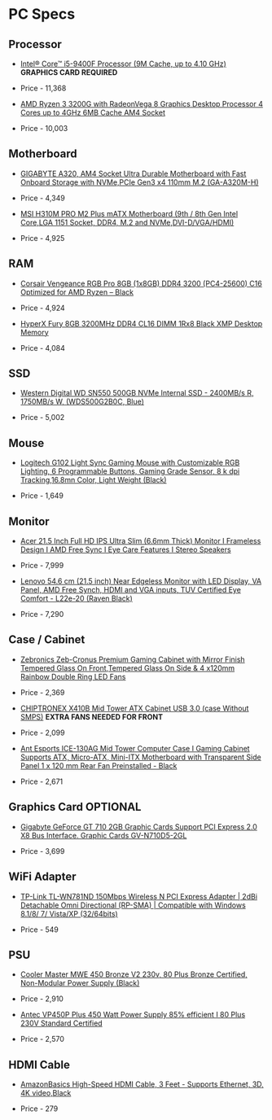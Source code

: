 # PC Specs 

## Processor

* [Intel® Core™ i5-9400F Processor (9M Cache, up to 4.10 GHz)](https://www.amazon.in/Intel-Corporation-Generation-Processor-Graphics/dp/B07MRCGQQ4/ref=sr_1_6?crid=CU1AYI4Q7SE7&dchild=1&keywords=intel+graphics+card&qid=1615537910&s=computers&sprefix=intel+graphic%2Ccomputers%2C297&sr=1-6) **GRAPHICS CARD REQUIRED**

* Price - 11,368

* [AMD Ryzen 3 3200G with RadeonVega 8 Graphics Desktop Processor 4 Cores up to 4GHz 6MB Cache AM4 Socket](https://www.amazon.in/AMD-RyzenTM-3200G-RadeonTM-Graphics/dp/B07STGHZK8/ref=as_li_ss_tl?dchild=1&keywords=3200G&qid=1602507566&sr=8-1&linkCode=sl1&tag=shadabamazona-21&linkId=0876f198cea894e9e28dae0040a09cbb&language=en_IN)

* Price - 10,003

## Motherboard

* [GIGABYTE A320, AM4 Socket Ultra Durable Motherboard with Fast Onboard Storage with NVMe,PCIe Gen3 x4 110mm M.2 (GA-A320M-H)](https://www.amazon.in/GIGABYTE-Motherboard-MicroATX-2xPCI-Express-1xPCI-Express/dp/B07JCZLF22/ref=sr_1_1?crid=39UL8J9CK83C0&dchild=1&keywords=gigabyte+a320m+h&qid=1615537146&sprefix=gigabyte+a3%2Caps%2C312&sr=8-1) 

* Price - 4,349

* [MSI H310M PRO M2 Plus mATX Motherboard (9th / 8th Gen Intel Core,LGA 1151 Socket, DDR4, M.2 and NVMe,DVI-D/VGA/HDMI)](https://www.amazon.in/dp/B07MFXFBMZ/ref=cm_sw_r_wa_apa_fabc_BQZZAMHG6B97NGTKR164)

* Price - 4,925

## RAM 

* [Corsair Vengeance RGB Pro 8GB (1x8GB) DDR4 3200 (PC4-25600) C16 Optimized for AMD Ryzen – Black](https://www.amazon.in/CORSAIR-Vengeance-PC4-25600-Optimized-Ryzen-Black/dp/B08D6G8MS5/ref=as_li_ss_tl?crid=25JEVD4RHK5QW&dchild=1&keywords=corsair+vengeance+8gb+rgb+ram&qid=1602508361&sprefix=CORSAIR+Vengeance+8GB+RGB,computers,324&sr=8-3&linkCode=sl1&tag=shadabamazona-21&linkId=dfc69dc1a76f326e0f0f732cc477a54a&language=en_IN)

* Price - 4,924

* [HyperX Fury 8GB 3200MHz DDR4 CL16 DIMM 1Rx8  Black XMP Desktop Memory](https://www.amazon.in/HyperX-3200MHz-Desktop-Memory-HX432C16FB3/dp/B07WJJ9CNG/ref=sr_1_1?crid=1KJRRA4BPPKDU&dchild=1&keywords=hyperx+fury+ddr4&qid=1615553448&sprefix=asus+wifi+%2Caps%2C393&sr=8-1)

* Price - 4,084

## SSD

* [Western Digital WD SN550 500GB NVMe Internal SSD - 2400MB/s R, 1750MB/s W, (WDS500G2B0C, Blue)](https://www.amazon.in/Western-Digital-SN550-Internal-WDS500G2B0C/dp/B07YFF3JCN/ref=sr_1_1_sspa?crid=3IWJNGG0JPLIX&dchild=1&keywords=m.2+ssd+1tb&qid=1615537219&sprefix=m.2+%2Caps%2C376&sr=8-1-spons&psc=1&spLa=ZW5jcnlwdGVkUXVhbGlmaWVyPUEyRTQ4WTlLQ0dEM0U4JmVuY3J5cHRlZElkPUEwODM2MjU0M1RVTTZPV1JROVZLNCZlbmNyeXB0ZWRBZElkPUEwMTI5OTIxM0RDMUZTVkYxQzFZNCZ3aWRnZXROYW1lPXNwX2F0ZiZhY3Rpb249Y2xpY2tSZWRpcmVjdCZkb05vdExvZ0NsaWNrPXRydWU=)

* Price - 5,002

## Mouse

* [Logitech G102 Light Sync Gaming Mouse with Customizable RGB Lighting, 6 Programmable Buttons, Gaming Grade Sensor, 8 k dpi Tracking,16.8mn Color, Light Weight (Black)](https://www.amazon.in/Logitech-G102-Customizable-Lighting-Programmable/dp/B08LT9BMPP/ref=sr_1_1_sspa?crid=1KJRRA4BPPKDU&dchild=1&keywords=logitech+g102&qid=1615557309&sprefix=asus+wifi+%2Caps%2C393&sr=8-1-spons&psc=1&spLa=ZW5jcnlwdGVkUXVhbGlmaWVyPUEyWUhRUDRSWjY4UDE1JmVuY3J5cHRlZElkPUEwOTM5ODY0MzcxTjBKWEdRUEUwRyZlbmNyeXB0ZWRBZElkPUEwNTU4MjQyM0RVNDg0UlFLWEVNRCZ3aWRnZXROYW1lPXNwX2F0ZiZhY3Rpb249Y2xpY2tSZWRpcmVjdCZkb05vdExvZ0NsaWNrPXRydWU=)

* Price - 1,649

## Monitor

* [Acer 21.5 Inch Full HD IPS Ultra Slim (6.6mm Thick) Monitor I Frameless Design I AMD Free Sync I Eye Care Features I Stereo Speakers](https://www.amazon.in/Acer-HA220Q-21-5-inch-Ultra-Monitor/dp/B07JDH2C8X/ref=sr_1_1?dchild=1&keywords=21+inch+monitor&qid=1615557367&sr=8-1)

* Price - 7,999

* [Lenovo 54.6 cm (21.5 inch) Near Edgeless Monitor with LED Display, VA Panel, AMD Free Synch, HDMI and VGA inputs, TUV Certified Eye Comfort - L22e-20 (Raven Black)](https://www.amazon.in/Lenovo-L22e-20-Monitor-Display-inputs/dp/B07SGDWMCG/ref=sr_1_4?dchild=1&keywords=21+inch+monitor&qid=1615632319&refinements=p_36%3A-800000&rnid=1318502031&sr=8-4)

* Price - 7,290

## Case / Cabinet

* [Zebronics Zeb-Cronus Premium Gaming Cabinet with Mirror Finish Tempered Glass On Front,Tempered Glass On Side & 4 x120mm Rainbow Double Ring LED Fans](https://www.amazon.in/Zebronics-Zeb-Cronus-Cabinet-Tempered-Rainbow/dp/B07ZQG2WSC/ref=sr_1_2?dchild=1&keywords=zebronics+pc+case&qid=1615557434&sr=8-2)

* Price - 2,369

* [CHIPTRONEX X410B Mid Tower ATX Cabinet USB 3.0 (case Without SMPS)](https://www.amazon.in/CHIPTRONEX-X410B-GAMING-CABINET-WITHOUT/dp/B07D2BB1L4/ref=sr_1_3?dchild=1&keywords=gaming+PC+cabinet&qid=1615790975&refinements=p_36%3A-300000&rnid=1318502031&sr=8-3) **EXTRA FANS NEEDED FOR FRONT**

* Price - 2,099

* [Ant Esports ICE-130AG Mid Tower Computer Case I Gaming Cabinet Supports ATX, Micro-ATX, Mini-ITX Motherboard with Transparent Side Panel 1 x 120 mm Rear Fan Preinstalled - Black](https://www.amazon.in/Ant-Esports-ICE-130AG-Motherboard-Preinstalled/dp/B08D6G6LMK/ref=sr_1_1_mod_primary_lightning_deal?dchild=1&keywords=gaming+PC+cabinet&qid=1615790975&refinements=p_36%3A-300000&rnid=1318502031&sbo=Tc8eqSFhUl4VwMzbE4fw%2Fw%3D%3D&smid=A14CZOWI0VEHLG&sr=8-1)

* Price - 2,671

## Graphics Card **OPTIONAL**

* [Gigabyte GeForce GT 710 2GB Graphic Cards Support PCI Express 2.0 X8 Bus Interface. Graphic Cards GV-N710D5-2GL](https://www.amazon.in/Gigabyte-GeForce-Graphic-Interface-GV-N710D5-2GL/dp/B073SWN4ZM/ref=sr_1_1?dchild=1&keywords=gigabyte+geforce+gt&qid=1615787879&sr=8-1)

* Price - 3,699

## WiFi Adapter

* [TP-Link TL-WN781ND 150Mbps Wireless N PCI Express Adapter | 2dBi Detachable Omni Directional (RP-SMA) | Compatible with Windows 8.1/8/ 7/ Vista/XP (32/64bits)](https://www.amazon.in/TP-Link-TL-WN781ND-150Mbps-Wireless-Express/dp/B0036AFAEW?crid=24SF5PT2MJCG9&dchild=1&keywords=tp%2Blink%2Bwifi%2Badapter&qid=1612690845&sprefix=tp%2Blink,aps,318&sr=8-6&th=1&linkCode=sl1&tag=sarthak025-21&linkId=943147b53e1b15a44c78d6e8ee4edaf1&language=en_IN&ref_=as_li_ss_tl)

* Price - 549

## PSU

* [Cooler Master MWE 450 Bronze V2 230v, 80 Plus Bronze Certified, Non-Modular Power Supply (Black)](https://www.amazon.in/Cooler-Master-Bronze-Certified-Non-Modular/dp/B08GTF8224/ref=sr_1_1?dchild=1&keywords=cooler+master+psu&qid=1616213807&sr=8-1)

* Price - 2,910

* [Antec VP450P Plus 450 Watt Power Supply 85% efficient I 80 Plus 230V Standard Certified](https://www.amazon.in/Antec-VP450P-Plus-efficient-Certified/dp/B00006HS81?crid=33VTWGLDD75GM&dchild=1&keywords=antec+450+watt+power+supply&qid=1614147706&sprefix=Antec+,aps,495&sr=8-1-spons&psc=1&spLa=ZW5jcnlwdGVkUXVhbGlmaWVyPUEzQldCNU45U1BVQUdFJmVuY3J5cHRlZElkPUEwMjM0MjE3MUo4VTZVVkpOUUtXRCZlbmNyeXB0ZWRBZElkPUEwMzk5MTg4MkQ4QkJGUjdXR0Q5OCZ3aWRnZXROYW1lPXNwX2F0ZiZhY3Rpb249Y2xpY2tSZWRpcmVjdCZkb05vdExvZ0NsaWNrPXRydWU%3D&linkCode=sl1&tag=shadabamazona-21&linkId=be449d5ad278a8388d66eb4bfd83eacb&ref_=as_li_ss_tl)

* Price - 2,570

## HDMI Cable

* [AmazonBasics High-Speed HDMI Cable, 3 Feet - Supports Ethernet, 3D, 4K video,Black](https://www.amazon.in/AmazonBasics-High-Speed-HDMI-Cable-Feet/dp/B014I8SIJY/ref=sr_1_1_sspa?adgrpid=64441315892&dchild=1&ext_vrnc=hi&gclid=Cj0KCQjwsLWDBhCmARIsAPSL3_2japHpsblpHYw3qesM3OCWJRJtuTcvwmjfpkE0OvXPPBIcDi2tfgUaAiAvEALw_wcB&hvadid=397847416688&hvdev=c&hvlocphy=9301185&hvnetw=g&hvqmt=e&hvrand=18326763321827074053&hvtargid=kwd-298674423067&hydadcr=18845_1970924&keywords=hdmi+to+hdmi+cable&qid=1617789919&sr=8-1-spons&psc=1&spLa=ZW5jcnlwdGVkUXVhbGlmaWVyPUFKN00yNUJLUVlFUVYmZW5jcnlwdGVkSWQ9QTA5MzUwOTcyTVlPRk5WTTM0QUdGJmVuY3J5cHRlZEFkSWQ9QTA5NzMwMzkzNVdBTEdQNzQ5VVY4JndpZGdldE5hbWU9c3BfYXRmJmFjdGlvbj1jbGlja1JlZGlyZWN0JmRvTm90TG9nQ2xpY2s9dHJ1ZQ==)

* Price - 279
